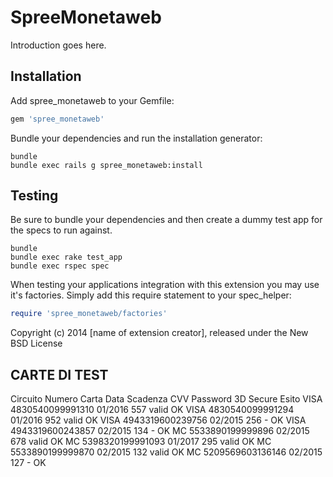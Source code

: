 SpreeMonetaweb
==============

Introduction goes here.

Installation
------------

Add spree_monetaweb to your Gemfile:

```ruby
gem 'spree_monetaweb'
```

Bundle your dependencies and run the installation generator:

```shell
bundle
bundle exec rails g spree_monetaweb:install
```

Testing
-------

Be sure to bundle your dependencies and then create a dummy test app for the specs to run against.

```shell
bundle
bundle exec rake test_app
bundle exec rspec spec
```

When testing your applications integration with this extension you may use it's factories.
Simply add this require statement to your spec_helper:

```ruby
require 'spree_monetaweb/factories'
```

Copyright (c) 2014 [name of extension creator], released under the New BSD License


CARTE DI TEST
-------------

Circuito Numero Carta Data Scadenza CVV Password 3D Secure Esito
VISA 4830540099991310 01/2016 557 valid OK
VISA 4830540099991294 01/2016 952 valid OK
VISA 4943319600239756 02/2015 256 - OK
VISA 4943319600243857 02/2015 134 - OK
MC 5533890199999896 02/2015 678 valid OK
MC 5398320199991093 01/2017 295 valid OK
MC 5533890199999870 02/2015 132 valid OK
MC 5209569603136146 02/2015 127 - OK
